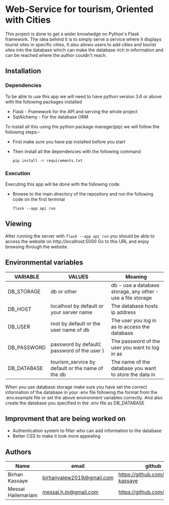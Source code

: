 # Web-Service for tourism, Oriented with Cities

This project is done to get a wider knowlwdge on Python's Flask framework. The idea behind it is to simply serve a service where it displays tourist sites in specific cities, It also allows users to add cities and tourist sites into the database which can make the database rich in information and can be reached where the author couldn't reach.

## Installation

### Dependencies

To be able to use this app we will need to have python version 3.6 or above with the following packages installed

- Flask - Framework for the API and serving the whole project
- SqlAlchemy - For the database ORM

To install all this using the python package manager(pip) we will follow the following steps:-

- First make sure you have pip installed before you start
- Then install all the dependencies with the following command

  `pip install -r requirements.txt`

### Execution

Executing this app will be done with the following code.

- Browse to the main directory of the repository and run the following code on the first terminal

  `flask --app api run`

## Viewing

After running the server with `flask --app api run` you should be able to access the website on http://localhost:5000
Go to this URL and enjoy browsing through the website.

## Environmental variables

| VARIABLE    | VALUES                                           | Meaning                                                     |
| ----------- | ------------------------------------------------ | ----------------------------------------------------------- |
| DB_STORAGE  | db or other                                      | db - use a database storage, any other - use a file storage |
| DB_HOST     | localhost by default or your server name         | The database hosts ip address                               |
| DB_USER     | root by default or the user name of db           | The user you log in as to access the database               |
| DB_PASSWORD | password by default( password of the user )      | The password of the user you want to log in as              |
| DB_DATABASE | tourism_service by default or the name of the db | The name of the database you want to store the data in      |

When you use database storage make sure you have set the correct information of the database in your .env file following the format from the .env.example file or set the above environment variables correctly. And also create the database you specified in the .env file as DB_DATABASE

## Improvment that are being worked on

- Authentication system to filter who can add information to the database
- Better CSS to make it look more appealing

## Authors

| Name               | email                     | github                            |
| ------------------ | ------------------------- | --------------------------------- |
| Birhan Kassaye     | birhanyalew2019@gmail.com | https://github.com/birhan-kassaye |
| Messai Hailemariam | messai.h.m@gmail.com      | https://github.com/hmmessai       |
